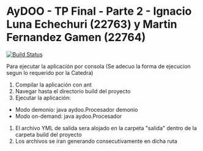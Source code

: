 # AyDOO - TP Final - Parte 2 - Ignacio Luna Echechuri (22763) y Martin Fernandez Gamen (22764)

[![Build Status](https://travis-ci.org/MarianoCastellano/aydoo2015_tpfinal.svg?branch=master)](https://travis-ci.org/MarianoCastellano/aydoo2015_tpfinal)

Para ejecutar la aplicación por consola (Se adecuo la forma de ejecucion segun lo requerido por la Catedra)

<ol>
<li>Compilar la aplicación con ant</li>
<li>Navegar hasta el directorio build del proyecto</li>
<li>Ejecutar la aplicación:</li>
</ol>

- Modo demonio: java aydoo.Procesador <pathAbsolutoADirectorioConArchivosDeEntrada> demonio
- Modo on-demand: java aydoo.Procesador <pathAbsolutoADirectorioConArchivosDeEntrada>

<ol>
<li>El archivo YML de salida sera alojado en la carpeta "salida" dentro de la carpeta build del proyecto</li>
<li>Los archivos se iran generando consecutivamente en dicha ruta</li>
</ol>